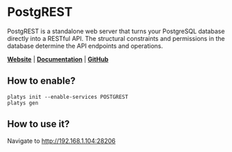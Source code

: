# PostgREST

PostgREST is a standalone web server that turns your PostgreSQL database directly into a RESTful API. The structural constraints and permissions in the database determine the API endpoints and operations.

**[Website](https://postgrest.org/en/stable/)** | **[Documentation](https://postgrest.org/en/stable/)** | **[GitHub](https://github.com/PostgREST/postgrest)**

## How to enable?

```
platys init --enable-services POSTGREST
platys gen
```

## How to use it?

Navigate to <http://192.168.1.104:28206>